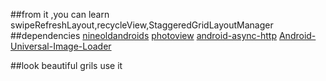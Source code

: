 ##from it ,you can learn swipeRefreshLayout,recycleView,StaggeredGridLayoutManager<br/>
##dependencies
            [nineoldandroids](https://github.com/JakeWharton/NineOldAndroids)
            [photoview](https://github.com/chrisbanes/PhotoView)
            [android-async-http](https://github.com/loopj/android-async-http)
            [Android-Universal-Image-Loader](https://github.com/nostra13/Android-Universal-Image-Loader)

##look beautiful grils use it<br/>
